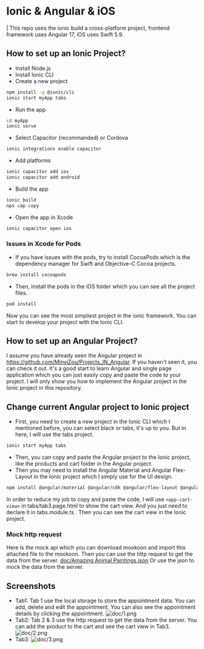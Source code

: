 # Ionic & Angular & iOS

| This repo uses the ionic build a cross-platform project, frontend framework uses Angular 17, iOS uses Swift 5.9.

## How to set up an Ionic Project?
- Install Node.js
- Install Ionic CLI
- Create a new project
```bash
npm install -g @ionic/cli
ionic start myApp tabs
```
- Run the app
```bash
cd myApp
ionic serve
```
- Select Capacitor (recommanded) or Cordova
```bash
ionic integrations enable capacitor
```
- Add platforms
```bash
ionic capacitor add ios
ionic capacitor add android
```
- Build the app
```bash
ionic build
npx cap copy
```
- Open the app in Xcode
```bash
ionic capacitor open ios
```

### Issues in Xcode for Pods
- If you have issues with the pods, try to install CocoaPods which is the dependency manager for Swift and Objective-C Cocoa projects.
```bash
brew install cocoapods
```
- Then, install the pods in the iOS folder which you can see all the project files.
```bash
pod install
```

Now you can see the most simpliest project in the ionic framework. You can start to develop your project with the Ionic CLI.

## How to set up an Angular Project?
I assume you have already seen the Angular project in https://github.com/MinyiZou/Projects_IN_Angular. If you haven't seen it, you can check it out. It's a good start to learn Angular and single page application which you can just easily copy and paste the code to your project. I will only show you how to implement the Angular project in the Ionic project in this repository.


## Change current Angular project to Ionic project
- First, you need to create a new project in the Ionic CLI which I mentioned before, you can select black or tabs, it's up to you. But in here, I will use the tabs project.
```bash
ionic start myApp tabs
```

- Then, you can copy and paste the Angular project to the Ionic project, like the products and cart folder in the Angular project. 
- Then you may need to install the Angular Material and Angular Flex-Layout in the Ionic project which I simply use for the UI design.
```bash
npm install @angular/material @angular/cdk @angular/flex-layout @angular/animations
```

In order to reduce my job to copy and paste the code, I will use `<app-cart-view>` in tabs/tab3.page.html to show the cart view. And you just need to declare it in tabs.module.ts . Then you can see the cart view in the Ionic project.

### Mock http request
Here is the mock api which you can download mookoon and import this attached file to the mookoon. Then you can use the http request to get the data from the server. 
[doc/Amazing Animal Paintings.json]()
Or use the json to mock the data from the server.


## Screenshots
- Tab1: Tab 1 use the local storage to store the appointment data. You can add, delete and edit the appointment. You can also see the appointment details by clicking the appointment.
![doc/1.png]()  
- Tab2: Tab 2 & 3 use the http request to get the data from the server. You can add the product to the cart and see the cart view in Tab3.
![doc/2.png]()  
- Tab3:
![doc/3.png]()  
